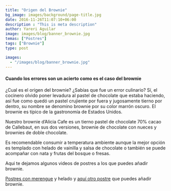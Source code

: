 ```yaml
---
title: "Origen del Brownie"
bg_image: images/background/page-title.jpg
date: 2016-11-26T11:07:10+06:00
description : "This is meta description"
author: Yareri Aguilar
image: images/blog/banner_brownie.jpg
temas: ["Postres"]
tags: ["Brownie"]
type: post

images:
  - "/images/blog/banner_brownie.jpg"
---
```

#### Cuando los errores son un acierto como es el caso del brownie

¿Cual es el origen del brownie? ¿Sabías que fue un error culinario? Sí, el cocinero olvido poner levadura al pastel de chocolate que estaba haciendo, así fue como quedó un pastel crujiente por fuera y jugosamente tierno por dentro, su nombre se denomino brownie por su color marrón oscuro. El brownie es típico de la gastronomía de Estados Unidos.

Nuestro brownie d’Alicia Cafe es un tierno pastel de chocolate 70% cacao de Callebaut, en sus dos versiones, brownie de chocolate con nueces y brownies de doble chocolate.


Es recomendable consumir a temperatura ambiente aunque la mejor opción es templado con helado de vainilla y salsa de chocolate o también se puede acompañar con nata y frutas del bosque o fresas.

Aqui te dejamos algunos videos de postres a los que puedes añadir brownie.

[Postres con merengue](https://youtu.be/qBgYMTsxRZI?list=PLyZCLKhIQzn03ClplgAVD9c089unqiUuQ) y helado y [aquí otro postre](https://youtu.be/0UJSiZnY-SI?list=PLyZCLKhIQzn03ClplgAVD9c089unqiUuQ) que puedes añadir brownie.
